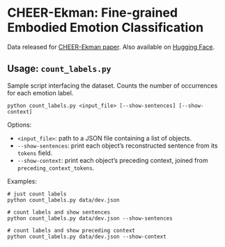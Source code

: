 # CHEER-Ekman: Fine-grained Embodied Emotion Classification

Data released for [CHEER-Ekman paper](https://arxiv.org/abs/2506.01047). Also available on [Hugging Face](https://huggingface.co/datasets/menamerai/cheer-ekman).

## Usage: `count_labels.py`

Sample script interfacing the dataset. Counts the number of occurrences for each emotion label.

```shell
python count_labels.py <input_file> [--show-sentences] [--show-context]
```

Options:
- `<input_file>`: path to a JSON file containing a list of objects.
- `--show-sentences`: print each object’s reconstructed sentence from its `tokens` field.
- `--show-context`: print each object’s preceding context, joined from `preceding_context_tokens`.

Examples:
```shell
# just count labels
python count_labels.py data/dev.json

# count labels and show sentences
python count_labels.py data/dev.json --show-sentences

# count labels and show preceding context
python count_labels.py data/dev.json --show-context
```

